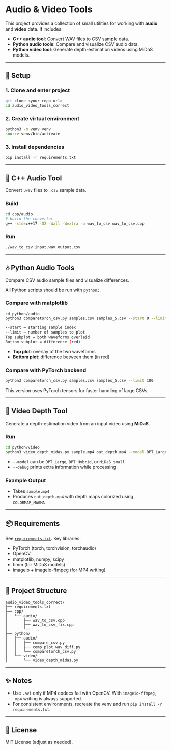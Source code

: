 # Audio & Video Tools

This project provides a collection of small utilities for working with **audio** and **video** data.
It includes:

- **C++ audio tool**: Convert WAV files to CSV sample data.
- **Python audio tools**: Compare and visualize CSV audio data.
- **Python video tool**: Generate depth-estimation videos using MiDaS models.

---

## 🚀 Setup

### 1. Clone and enter project
```bash
git clone <your-repo-url>
cd audio_video_tools_correct
```

### 2. Create virtual environment
```bash
python3 -m venv venv
source venv/bin/activate
```

### 3. Install dependencies
```bash
pip install -r requirements.txt
```

---

## 🎵 C++ Audio Tool

Convert `.wav` files to `.csv` sample data.

### Build
```bash
cd cpp/audio
# build the converter
g++ -std=c++17 -O2 -Wall -Wextra -o wav_to_csv wav_to_csv.cpp

```

### Run
```bash
./wav_to_csv input.wav output.csv
```

---

## 🎶 Python Audio Tools

Compare CSV audio sample files and visualize differences.

All Python scripts should be run with `python3`.

### Compare with matplotlib
```bash
cd python/audio
python3 comparetorch_csv.py samples.csv samples_5.csv --start 0 --limit 100

--start → starting sample index
--limit → number of samples to plot
Top subplot = both waveforms overlaid
Bottom subplot = difference (red)
```

- **Top plot**: overlay of the two waveforms
- **Bottom plot**: difference between them (in red)

### Compare with PyTorch backend
```bash
python3 comparetorch_csv.py samples.csv samples_5.csv --limit 100
```

This version uses PyTorch tensors for faster handling of large CSVs.

---

## 🎥 Video Depth Tool

Generate a depth-estimation video from an input video using **MiDaS**.

### Run
```bash
cd python/video
python3 video_depth_midas.py sample.mp4 out_depth.mp4 --model DPT_Large --debug
```

- `--model` can be `DPT_Large`, `DPT_Hybrid`, or `MiDaS_small`
- `--debug` prints extra information while processing

### Example Output
- Takes `sample.mp4`
- Produces `out_depth.mp4` with depth maps colorized using `COLORMAP_MAGMA`

---

## 📦 Requirements
See [`requirements.txt`](requirements.txt). Key libraries:
- PyTorch (torch, torchvision, torchaudio)
- OpenCV
- matplotlib, numpy, scipy
- timm (for MiDaS models)
- imageio + imageio-ffmpeg (for MP4 writing)

---

## 📂 Project Structure
```
audio_video_tools_correct/
├── requirements.txt
├── cpp/
│   └── audio/
│       ├── wav_to_csv.cpp
│       ├── wav_to_csv_fix.cpp
│       └── ...
├── python/
│   ├── audio/
│   │   ├── compare_csv.py
│   │   ├── comp_plot_wav_diff.py
│   │   └── comparetorch_csv.py
│   └── video/
│       └── video_depth_midas.py
```

---

## ✨ Notes
- Use `.avi` only if MP4 codecs fail with OpenCV. With `imageio-ffmpeg`, `.mp4` writing is always supported.
- For consistent environments, recreate the venv and run `pip install -r requirements.txt`.

---

## 📜 License
MIT License (adjust as needed).
